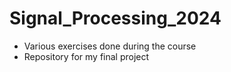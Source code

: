 # Signal_Processing_2024
- Various exercises done during the course
- Repository for my final project

